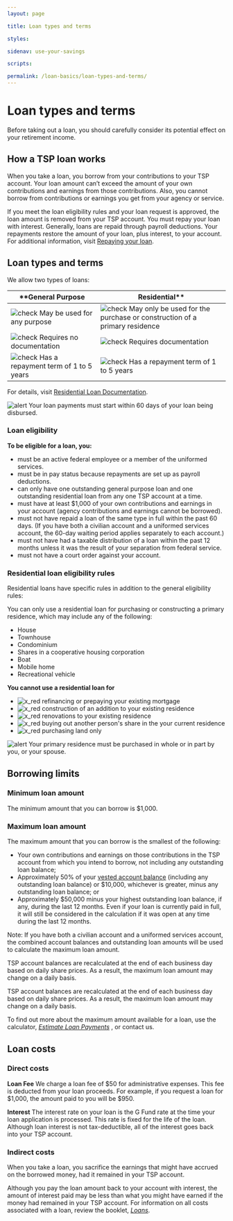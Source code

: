 ```yaml
---
layout: page

title: Loan types and terms

styles:

sidenav: use-your-savings

scripts:

permalink: /loan-basics/loan-types-and-terms/
---
```


# Loan types and terms

Before taking out a loan, you should carefully consider its potential effect on your retirement income.


## How a TSP loan works
When you take a loan, you borrow from your contributions to your TSP account. Your loan amount can’t exceed the amount of your own contributions and earnings from those contributions. Also, you cannot borrow from contributions or earnings you get from your agency or service.
 
If you meet the loan eligibility rules and your loan request is approved, the loan amount is removed from your TSP account. You must repay your loan with interest. Generally, loans are repaid through payroll deductions. Your repayments restore the amount of your loan, plus interest, to your account. For additional information, visit [Repaying your loan](repaying-your-loan.md).

## Loan types and terms
We allow two types of loans:

**General Purpose | Residential**    
----------------- | ----------------- 
![check](tsp-redesign/assets/img/check.svg "Check mark") May be used for any purpose | ![check](tsp-redesign/assets/img/check.svg "Check mark") May only be used for the purchase or construction of a primary residence
![check](tsp-redesign/assets/img/check.svg "Check mark") Requires no documentation | ![check](tsp-redesign/assets/img/check.svg "Check mark") Requires documentation
![check](tsp-redesign/assets/img/check.svg "Check mark") Has a repayment term of 1 to 5 years | ![check](tsp-redesign/assets/img/check.svg "Check mark") Has a repayment term of 1 to 5 years

For details, visit [Residential Loan Documentation](#).

![alert](tsp-redesign/assets/img/alert-circle.svg "alert circle") Your loan payments must start within 60 days of your loan being disbursed.

### Loan eligibility
 
**To be eligible for a loan, you:**
+ must be an active federal employee or a member of the uniformed services.
+ must be in pay status because repayments are set up as payroll deductions.
+ can only have one outstanding general purpose loan and one outstanding residential loan from any one TSP account at a time.
+ must have at least $1,000 of your own contributions and earnings in your account (agency contributions and earnings cannot be borrowed).
+ must not have repaid a loan of the same type in full within the past 60 days. (If you have both a civilian account and a uniformed services account, the 60-day waiting period applies separately to each account.)
+ must not have had a taxable distribution of a loan within the past 12 months unless it was the result of your separation from federal service.
+ must not have a court order against your account.

### Residential loan eligibility rules
Residential loans have specific rules in addition to the general eligibility rules:

You can only use a residential loan for purchasing or constructing a primary residence, which may include any of the following:
+ House
+ Townhouse
+ Condominium
+ Shares in a cooperative housing corporation
+ Boat
+ Mobile home
+ Recreational vehicle
 
**You cannot use a residential loan for**

+ ![x_red](tsp-redesign/assets/img/x_red.svg "red x") refinancing or prepaying your existing mortgage
+ ![x_red](tsp-redesign/assets/img/x_red.svg "red x") construction of an addition to your existing residence
+ ![x_red](tsp-redesign/assets/img/x_red.svg "red x") renovations to your existing residence
+ ![x_red](tsp-redesign/assets/img/x_red.svg "red x") buying out another person's share in the your current residence 
+ ![x_red](tsp-redesign/assets/img/x_red.svg "red x") purchasing land only
 
![alert](tsp-redesign/assets/img/alert-circle.svg "alert circle") Your primary residence must be purchased in whole or in part by you, or your spouse.

## Borrowing limits
### Minimum loan amount
The minimum amount that you can borrow is $1,000.  

### Maximum loan amount
The maximum amount that you can borrow is the smallest of the following:

+ Your own contributions and earnings on those contributions in the TSP account from which you intend to borrow, not including any outstanding loan balance;
+ Approximately 50% of your [vested account balance](#) (including any outstanding loan balance) or $10,000, whichever is greater, minus any outstanding loan balance; or
+ Approximately $50,000 minus your highest outstanding loan balance, if any, during the last 12 months. Even if your loan is currently paid in full, it will still be considered in the calculation if it was open at any time during the last 12 months.

Note: If you have both a civilian account and a uniformed services account, the combined account balances and outstanding loan amounts will be used to calculate the maximum loan amount. 

TSP account balances are recalculated at the end of each business day based on daily share prices. As a result, the maximum loan amount may change on a daily basis.

TSP account balances are recalculated at the end of each business day based on daily share prices. As a result, the maximum loan amount may change on a daily basis.

To find out more about the maximum amount available for a loan, use the calculator, [ _Estimate Loan Payments_](#) , or contact us.

## Loan costs

### Direct costs

**Loan Fee** We charge a loan fee of $50 for administrative expenses. This fee is deducted from your loan proceeds. For example, if you request a loan for $1,000, the amount paid to you will be $950.
 
**Interest** The interest rate on your loan is the G Fund rate at the time your loan application is processed. This rate is fixed for the life of the loan. Although loan interest is not tax-deductible, all of the interest goes back into your TSP account.

### Indirect costs

When you take a loan, you sacrifice the earnings that might have accrued on the borrowed money, had it remained in your TSP account.
 
Although you pay the loan amount back to your account with interest, the amount of interest paid may be less than what you might have earned if the money had remained in your TSP account.
For information on all costs associated with a loan, review the booklet, [_Loans_](#).
